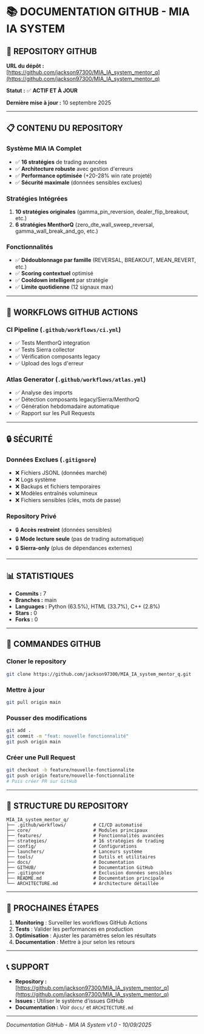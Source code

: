 # 📚 DOCUMENTATION GITHUB - MIA IA SYSTEM

## 🚀 **REPOSITORY GITHUB**

**URL du dépôt :** [https://github.com/jackson97300/MIA_IA_system_mentor_q](https://github.com/jackson97300/MIA_IA_system_mentor_q)

**Statut :** ✅ **ACTIF ET À JOUR**

**Dernière mise à jour :** 10 septembre 2025

---

## 📋 **CONTENU DU REPOSITORY**

### **Système MIA IA Complet**
- ✅ **16 stratégies** de trading avancées
- ✅ **Architecture robuste** avec gestion d'erreurs
- ✅ **Performance optimisée** (+20-28% win rate projeté)
- ✅ **Sécurité maximale** (données sensibles exclues)

### **Stratégies Intégrées**
1. **10 stratégies originales** (gamma_pin_reversion, dealer_flip_breakout, etc.)
2. **6 stratégies MenthorQ** (zero_dte_wall_sweep_reversal, gamma_wall_break_and_go, etc.)

### **Fonctionnalités**
- ✅ **Dédoublonnage par famille** (REVERSAL, BREAKOUT, MEAN_REVERT, etc.)
- ✅ **Scoring contextuel** optimisé
- ✅ **Cooldown intelligent** par stratégie
- ✅ **Limite quotidienne** (12 signaux max)

---

## 🔧 **WORKFLOWS GITHUB ACTIONS**

### **CI Pipeline** (`.github/workflows/ci.yml`)
- ✅ Tests MenthorQ integration
- ✅ Tests Sierra collector
- ✅ Vérification composants legacy
- ✅ Upload des logs d'erreur

### **Atlas Generator** (`.github/workflows/atlas.yml`)
- ✅ Analyse des imports
- ✅ Détection composants legacy/Sierra/MenthorQ
- ✅ Génération hebdomadaire automatique
- ✅ Rapport sur les Pull Requests

---

## 🔒 **SÉCURITÉ**

### **Données Exclues** (`.gitignore`)
- ❌ Fichiers JSONL (données marché)
- ❌ Logs système
- ❌ Backups et fichiers temporaires
- ❌ Modèles entraînés volumineux
- ❌ Fichiers sensibles (clés, mots de passe)

### **Repository Privé**
- 🔒 **Accès restreint** (données sensibles)
- 🔒 **Mode lecture seule** (pas de trading automatique)
- 🔒 **Sierra-only** (plus de dépendances externes)

---

## 📊 **STATISTIQUES**

- **Commits :** 7
- **Branches :** main
- **Languages :** Python (63.5%), HTML (33.7%), C++ (2.8%)
- **Stars :** 0
- **Forks :** 0

---

## 🚀 **COMMANDES GITHUB**

### **Cloner le repository**
```bash
git clone https://github.com/jackson97300/MIA_IA_system_mentor_q.git
```

### **Mettre à jour**
```bash
git pull origin main
```

### **Pousser des modifications**
```bash
git add .
git commit -m "feat: nouvelle fonctionnalité"
git push origin main
```

### **Créer une Pull Request**
```bash
git checkout -b feature/nouvelle-fonctionnalite
git push origin feature/nouvelle-fonctionnalite
# Puis créer PR sur GitHub
```

---

## 📁 **STRUCTURE DU REPOSITORY**

```
MIA_IA_system_mentor_q/
├── .github/workflows/          # CI/CD automatisé
├── core/                       # Modules principaux
├── features/                   # Fonctionnalités avancées
├── strategies/                 # 16 stratégies de trading
├── config/                     # Configurations
├── launchers/                  # Lanceurs système
├── tools/                      # Outils et utilitaires
├── docs/                       # Documentation
├── GITHUB/                     # Documentation GitHub
├── .gitignore                  # Exclusion données sensibles
├── README.md                   # Documentation principale
└── ARCHITECTURE.md             # Architecture détaillée
```

---

## 🎯 **PROCHAINES ÉTAPES**

1. **Monitoring** : Surveiller les workflows GitHub Actions
2. **Tests** : Valider les performances en production
3. **Optimisation** : Ajuster les paramètres selon les résultats
4. **Documentation** : Mettre à jour selon les retours

---

## 📞 **SUPPORT**

- **Repository :** [https://github.com/jackson97300/MIA_IA_system_mentor_q](https://github.com/jackson97300/MIA_IA_system_mentor_q)
- **Issues :** Utiliser le système d'issues GitHub
- **Documentation :** Voir `docs/` et `ARCHITECTURE.md`

---

*Documentation GitHub - MIA IA System v1.0 - 10/09/2025*

